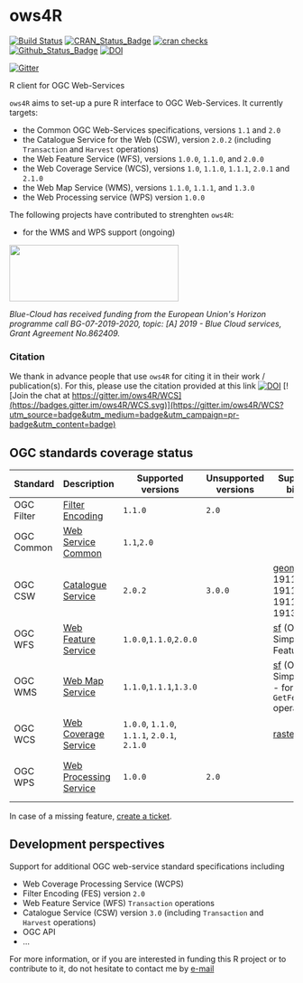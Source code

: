 # ows4R

[![Build Status](https://github.com/eblondel/ows4R/actions/workflows/r-cmd-check.yml/badge.svg?branch=master)](https://github.com/eblondel/ows4R/actions/workflows/r-cmd-check.yml)
[![CRAN_Status_Badge](http://www.r-pkg.org/badges/version/ows4R)](https://cran.r-project.org/package=ows4R)
[![cran checks](https://cranchecks.info/badges/worst/ows4R)](https://cran.r-project.org/web/checks/check_results_ows4R.html)
[![Github_Status_Badge](https://img.shields.io/badge/Github-0.3-blue.svg)](https://github.com/eblondel/ows4R)
[![DOI](https://zenodo.org/badge/DOI/10.5281/zenodo.1345111.svg)](https://doi.org/10.5281/zenodo.1345111)

[![Gitter](https://img.shields.io/badge/chat%20room-for%20users-brown.svg?style=flat-square)](https://gitter.im/ows4R/community)

R client for OGC Web-Services

``ows4R`` aims to set-up a pure R interface to OGC Web-Services. It currently targets:
* the Common OGC Web-Services specifications, versions ``1.1`` and ``2.0``
* the Catalogue Service for the Web (CSW), version ``2.0.2`` (including ``Transaction`` and ``Harvest`` operations)
* the Web Feature Service (WFS), versions ``1.0.0``, ``1.1.0``, and ``2.0.0``
* the Web Coverage Service (WCS), versions `1.0`, `1.1.0`, `1.1.1`, `2.0.1` and `2.1.0`
* the Web Map Service (WMS), versions ``1.1.0``, ``1.1.1``, and ``1.3.0``
* the Web Processing service (WPS) version `1.0.0`

The following projects have contributed to strenghten ``ows4R``:

* for the WMS and WPS support (ongoing)

<a href="https://www.blue-cloud.org"><img height=100 width=300 src="https://www.blue-cloud.org/sites/all/themes/arcadia/logo.png"/></a>

_Blue-Cloud has received funding from the European Union's Horizon programme call BG-07-2019-2020, topic: [A] 2019 - Blue Cloud services, Grant Agreement No.862409._


### Citation

We thank in advance people that use ``ows4R`` for citing it in their work / publication(s). For this, please use the citation provided at this link [![DOI](https://zenodo.org/badge/DOI/10.5281/zenodo.1345111.svg)](https://doi.org/10.5281/zenodo.1345111) [![Join the chat at https://gitter.im/ows4R/WCS](https://badges.gitter.im/ows4R/WCS.svg)](https://gitter.im/ows4R/WCS?utm_source=badge&utm_medium=badge&utm_campaign=pr-badge&utm_content=badge)

## OGC standards coverage status

Standard  |Description|Supported versions|Unsupported versions|Supported R bindings|Support
----------|-----------|------------------|-----------------|--------------------|------|
OGC Filter|[Filter Encoding](https://www.ogc.org/standards/filter)|``1.1.0``|``2.0``||ongoing
OGC Common|[Web Service Common](https://www.ogc.org/standards/common)|``1.1``,``2.0``|||ongoing
OGC CSW   |[Catalogue Service](https://www.ogc.org/standards/cat)|``2.0.2``|``3.0.0``|[geometa](https://github.com/eblondel/geometa) (ISO 19115 / 19119 / 19110 / 19139 XML)|ongoing / seeking sponsors
OGC WFS   |[Web Feature Service](https://www.ogc.org/standards/wfs)|``1.0.0``,``1.1.0``,``2.0.0``||[sf](https://github.com/r-spatial/sf) (OGC Simple Feature)|ongoing
OGC WMS   |[Web Map Service](https://www.ogc.org/standards/wms)|``1.1.0``,``1.1.1``,``1.3.0``||[sf](https://github.com/r-spatial/sf) (OGC Simple Feature - for `GetFeatureInfo` operation)|ongoing
OGC WCS |[Web Coverage Service](https://www.ogc.org/standards/wcs)|``1.0.0``, ``1.1.0``, ``1.1.1``, ``2.0.1``, ``2.1.0``||[raster](https://cran.r-project.org/package=raster)|ongoing
OGC WPS |[Web Processing Service](https://www.ogc.org/standards/wps)|`1.0.0`|`2.0`||under development (contribs welcome)

In case of a missing feature, [create a ticket](https://github.com/eblondel/ows4R/issues/new).

## Development perspectives

Support for additional OGC web-service standard specifications including
* Web Coverage Processing Service (WCPS)
* Filter Encoding (FES) version ``2.0``
* Web Feature Service (WFS) ``Transaction`` operations
* Catalogue Service (CSW) version ``3.0`` (including ``Transaction`` and ``Harvest`` operations)
* OGC API
* ...

For more information, or if you are interested in funding this R project or to contribute to it, do not hesitate to contact me by [e-mail](mailto:eblondel.pro@gmail.com)

